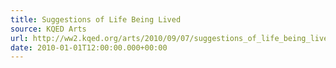 ```yaml
---
title: Suggestions of Life Being Lived
source: KQED Arts
url: http://ww2.kqed.org/arts/2010/09/07/suggestions_of_life_being_lived/
date: 2010-01-01T12:00:00.000+00:00
---
```


